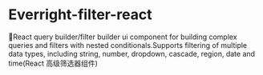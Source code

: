 # Everright-filter-react
🦮React query builder/filter builder ui component for building complex queries and filters with nested conditionals.Supports filtering of multiple data types, including string, number, dropdown, cascade, region, date and time(React 高级筛选器组件)
